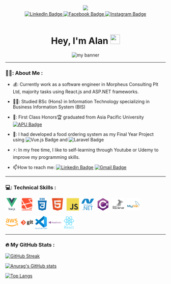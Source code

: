 

<div id="header" align="center">
  <img src="https://media.giphy.com/media/jRf5fsn8G6YaogAWxn/giphy.gif" width="100"/>
  
  <div id="badges">
  <a href="https://www.linkedin.com/in/tee-wei-loon-b59647206">
    <img src="https://img.shields.io/badge/LinkedIn-blue?style=for-the-badge&logo=linkedin&logoColor=white" alt="LinkedIn Badge"/>
  </a>
  <a href="https://www.facebook.com/alan.tee.9615">
    <img src="https://img.shields.io/badge/Facebook-blue?style=for-the-badge&logo=facebook&logoColor=white" alt="Facebook Badge"/>
  </a>
  <a href="https://www.instagram.com/alan_0302/?hl=en">
    <img src="https://img.shields.io/badge/Instagram-E4405F?style=for-the-badge&logo=instagram&logoColor=white" alt="Instagram Badge"/>
  </a>
    
    
</div>
  <img src="https://komarev.com/ghpvc/?username=AlanTeeWeiLoon&style=flat-square&color=blue" alt=""/>
  
<h1>
  Hey, I'm Alan
  <img src="https://media.giphy.com/media/hvRJCLFzcasrR4ia7z/giphy.gif" width="30" height="30"/>
</h1>
  
  <p align="center">

<img height="225px" width="900px" src="https://user-images.githubusercontent.com/104622787/169013923-536212f5-08e9-4bfd-93c3-c0ceaa7ac170.png" alt="my banner">

</p>
</div>

---

### 👨‍💻: About Me :

- 💰: Currently work as a software engineer in Morpheus Consulting Plt Ltd, majority tasks using React.js and ASP.NET frameworks.

- 👨‍🎓:  Studied BSc (Hons) in Information Technology specializing in Business Information System (BIS) 

- 🏫: First Class Honors🏆 graduated from Asia Pacific University [![APU Badge](https://img.shields.io/badge/APU-blue?style=flat&logo=APU&logoColor=white)](https://www.apu.edu.my/)

- 🎯: I had developed a food ordering system as my Final Year Project using ![Vue.js Badge](https://img.shields.io/badge/Vue.js-35495E?style=flat&logo=vue.js&logoColor=4FC08D) and ![Laravel Badge](https://img.shields.io/badge/Laravel-FF2D20?style=flat&logo=laravel&logoColor=white)

- ⚡: In my free time, I like to self-learning through Youtube or Udemy to improve my programming skills.

- :mailbox:How to reach me: [![Linkedin Badge](https://img.shields.io/badge/Alan-blue?style=flat&logo=Linkedin&logoColor=white)](https://www.linkedin.com/in/tee-wei-loon-b59647206) [![Gmail Badge](https://img.shields.io/badge/Gmail-D14836?style=flat&logo=gmail&logoColor=white)](mailto:alantee0302@gmail.com) 

---

### 💻: Technical Skills :

<div>
  <img src="https://github.com/devicons/devicon/blob/master/icons/vuejs/vuejs-original-wordmark.svg" title="Vuejs" alt="Vuejs" width="40" height="40"/>&nbsp;
  <img src="https://github.com/devicons/devicon/blob/master/icons/laravel/laravel-plain-wordmark.svg" title="Laravel" alt="Laravel" width="40" height="40"/>&nbsp;
  <img src="https://github.com/devicons/devicon/blob/master/icons/css3/css3-plain-wordmark.svg"  title="CSS3" alt="CSS" width="40" height="40"/>&nbsp;
  <img src="https://github.com/devicons/devicon/blob/master/icons/html5/html5-original.svg" title="HTML5" alt="HTML" width="40" height="40"/>&nbsp;
  <img src="https://github.com/devicons/devicon/blob/master/icons/javascript/javascript-original.svg" title="JavaScript" alt="JavaScript" width="40" height="40"/>&nbsp;
  <img src="https://github.com/devicons/devicon/blob/master/icons/dot-net/dot-net-plain-wordmark.svg" title="ASP.NET" alt="ASP.NET" width="40" height="40"/>&nbsp;
  <img src="https://github.com/devicons/devicon/blob/master/icons/csharp/csharp-original.svg" title="C#" alt="C#" width="40" height="40"/>&nbsp;
  <img src="https://github.com/devicons/devicon/blob/master/icons/microsoftsqlserver/microsoftsqlserver-plain-wordmark.svg" background-color="white" title="Microsoft SQL Server"  alt="Microsoft SQL Server" width="40" height="40"/>&nbsp;
  <img src="https://github.com/devicons/devicon/blob/master/icons/mysql/mysql-original-wordmark.svg" title="MySQL"  alt="MySQL" width="40" height="40"/>&nbsp;
  
  <img src="https://github.com/devicons/devicon/blob/master/icons/amazonwebservices/amazonwebservices-plain-wordmark.svg" title="AWS" alt="AWS" width="40" height="40"/>&nbsp;
  <img src="https://github.com/devicons/devicon/blob/master/icons/git/git-original-wordmark.svg" title="Git" alt="Git" width="40" height="40"/>
  <img src="https://github.com/devicons/devicon/blob/master/icons/vscode/vscode-original-wordmark.svg" title="Visual Studio Code" alt="Visual Studio Code" width="40" height="40"/>
   <img src="https://github.com/devicons/devicon/blob/master/icons/visualstudio/visualstudio-plain-wordmark.svg" title="Visual Studio" alt="Visual Studio" width="40" height="40"/>
   <img src="https://github.com/devicons/devicon/blob/master/icons/react/react-original-wordmark.svg" title="React" alt="React" width="40" height="40"/>
</div>

---

### :fire: My GitHub Stats :

[![GitHub Streak](http://github-readme-streak-stats.herokuapp.com?user=AlanTeeWeiLoon&theme=dark&background=000000)](https://github.com/AlanTeeWeiLoon)

[![Anurag's GitHub stats](https://github-readme-stats.vercel.app/api?username=AlanTeeWeiLoon&count_private=true&theme=dark)](https://github.com/AlanTeeWeiLoon)

[![Top Langs](https://github-readme-stats.vercel.app/api/top-langs/?username=AlanTeeWeiLoon&langs_count=8&count_private=true&theme=dark&hide=CSS,SCSS,Less,HTML)](https://github.com/AlanTeeWeiLoon)


